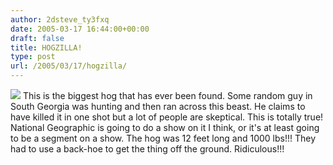 ```yaml
---
author: 2dsteve_ty3fxq
date: 2005-03-17 16:44:00+00:00
draft: false
title: HOGZILLA!
type: post
url: /2005/03/17/hogzilla/
---
```


![](http://www.southerntwilight.com/blog/images/hogzilla.jpg)
This is the biggest hog that has ever been found. Some random guy in South Georgia was hunting and then ran across this beast. He claims to have killed it in one shot but a lot of people are skeptical. This is totally true! National Geographic is going to do a show on it I think, or it's at least going to be a segment on a show. The hog was 12 feet long and 1000 lbs!!! They had to use a back-hoe to get the thing off the ground. Ridiculous!!!
